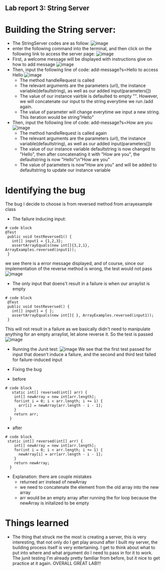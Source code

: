 ## Lab report 3: String Server

# Building the String server:

* The StringServer codes are as follow:
 ![image](https://user-images.githubusercontent.com/103611867/215676264-34fec104-b946-4eff-a112-e6e13b317751.png)
* enter the following command into the terminal, and then click on the following link to access the server page:
 ![image](https://user-images.githubusercontent.com/103611867/215676543-d837acf3-bfc1-44de-8c0a-f607e4048a69.png)
* First, a welcome message will be displayed with instructions give on how to add message
  ![image](https://user-images.githubusercontent.com/103611867/215676680-0fc6a710-b3ed-44e4-ad89-f19dd8934733.png)
* Then, input the following line of code: add-message?s=Hello to access Hello
  ![image](https://user-images.githubusercontent.com/103611867/215677118-9bc37e1e-dfdd-4d99-a8a9-9bd48c4be9b9.png)
  * The method handleRequest is called
  * The relevant arguments are the parameters (url), the instance variable(defaultstring), as well as our added input(parameters[])
  * The value of our instance vairble is defaulted to empty "". However, we will concatenate our input to the string everytime we run /add again.
  * The value of parameter will change everytime we input a new string. This iteration would be string"Hello"
* Then, input the following line of code: add-message?s=How are you
  ![image](https://user-images.githubusercontent.com/103611867/215678678-a6b8de07-044c-4444-9b9f-f9b5bbbc4686.png)
  * The method handleRequest is called again
  * The relevant arguments are the parameters (url), the instance variable(defaultstring), as well as our added input(parameters[])
  * The value of our instance variable defaultstring is now changed to "Hello", then after concatenating it with "How are you", the defaultstring is now "Hello"\n"How are you"
  * The value of parameters is now"How are you" and will be added to defaultstring to update our instance variable

# Identifying the bug

The bug I decide to choose is from reversed method from arrayexample class
* The failure inducing input:
 ```
# code block
@Test
  public void testReversed1() {
    int[] input1 = {1,2,3};
    assertArrayEquals(new int[]{3,2,1}, ArrayExamples.reversed(input1));
  }
   ```
we see there is a error message displayed, and of course, since our implementation of the reverse method is wrong, the test would not pass
    ![image](https://user-images.githubusercontent.com/103611867/215684242-5fe4680d-76cc-4b67-8d3a-aaf964e4b319.png)

* The only input that doens't result in a failure is when our arraylist is empty

 ```
# code block
  @Test
  public void testReversed() {
    int[] input1 = { };
    assertArrayEquals(new int[]{ }, ArrayExamples.reversed(input1));
  }
 ```
This will not result in a failure as we basically didn't need to manipulate anything for an empty arraylist, let alone reverse it. So the test is passed
    ![image](https://user-images.githubusercontent.com/103611867/215684790-18cd4730-721e-464d-a6de-b649d2ef2724.png)

* Running the Junit test:
   ![image](https://user-images.githubusercontent.com/103611867/215685142-c7c299f0-2bb6-462b-b10c-f713ed3e0c9b.png)
    We see that the first test passed for input that doesn't induce a failure, and the second and third test failed for failure-induced input
    
* Fixing the bug
* before  

```
# code block
   static int[] reversed(int[] arr) {
    int[] newArray = new int[arr.length];
    for(int i = 0; i < arr.length; i += 1) {
      arr[i] = newArray[arr.length - i - 1];
    }
    return arr;
  }
```
 
 
* after
```
# code block
 static int[] reversed(int[] arr) {
    int[] newArray = new int[arr.length];
    for(int i = 0; i < arr.length; i += 1) {
      newArray[i] = arr[arr.length - i - 1];
    }
    return newArray;
  }
```
 * Explanation: there are couple mistakes
    * returned arr instead of newArray
    * we need to concatenate the element from the old array into the new array
    * arr would be an empty array after running the for loop because the newArray is initalized to be empty
 
 # Things learned
 
 * The thing that struck me the most is creating a server, this is very interesting, that not only do I get play around after I built my server, the building process itself is very entertaining. I get to think about what to put into where and what argument do I need to pass in for it to work. The junit testing I'm already pretty familiar from before, but it nice to get practice at it again. OVERALL GREAT LAB!!!
    
